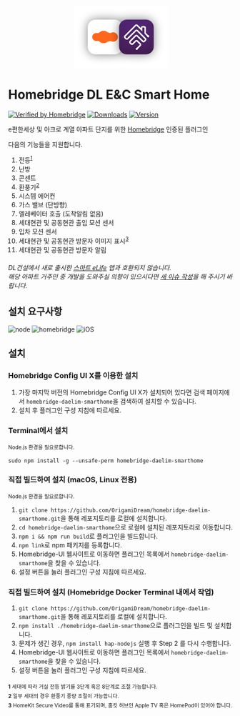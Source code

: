 <p align="center">
  <img alt="logo" src="https://github.com/OrigamiDream/homebridge-daelim-smarthome/blob/master/branding/smarthome+homebridge.png?raw=true" height="140px">
</p>

# Homebridge DL E&C Smart Home

[![Verified by Homebridge](https://badgen.net/badge/homebridge/verified/purple)](https://github.com/homebridge/homebridge/wiki/Verified-Plugins)
[![Downloads](https://img.shields.io/npm/dt/homebridge-daelim-smarthome.svg?color=critical)](https://www.npmjs.com/package/homebridge-daelim-smarthome)
[![Version](https://img.shields.io/npm/v/homebridge-daelim-smarthome)](https://www.npmjs.com/package/homebridge-daelim-smarthome)

e편한세상 및 아크로 계열 아파트 단지를 위한 [Homebridge](https://github.com/homebridge/homebridge) 인증된 플러그인

다음의 기능들을 지원합니다.
1. 전등<sup>[1](#lightbulb)</sup>
2. 난방
3. 콘센트
4. 환풍기<sup>[2](#fans)</sup>
5. 시스템 에어컨
6. 가스 밸브 (단방향)
7. 엘레베이터 호출 (도착알림 없음)
8. 세대현관 및 공동현관 출입 모션 센서
9. 입차 모션 센서
10. 세대현관 및 공동현관 방문자 이미지 표시<sup>[3](#hksv)</sup>
11. 세대현관 및 공동현관 방문자 알림

###### DL건설에서 새로 출시한 [스마트 eLife](https://apps.apple.com/kr/app/%EC%8A%A4%EB%A7%88%ED%8A%B8-elife/id1551248421) 앱과 호환되지 않습니다.<br>해당 아파트 거주민 중 개발을 도와주실 의향이 있으시다면 [새 이슈 작성](https://github.com/OrigamiDream/homebridge-daelim-smarthome/issues/new)을 해 주시기 바랍니다.


## 설치 요구사항

<img alt="node" src="https://img.shields.io/badge/node-%3E%3D14.15-brightgreen"> <img alt="homebridge" src="https://img.shields.io/badge/homebridge-%3E%3D1.5.1-brightgreen"> <img alt="iOS" src="https://img.shields.io/badge/iOS-%3E%3D12.0.0-brightgreen">

## 설치

### Homebridge Config UI X를 이용한 설치

1. 가장 마지막 버전의 Homebridge Config UI X가 설치되어 있다면 검색 페이지에서 `homebridge-daelim-smarthome`을 검색하여 설치할 수 있습니다.
2. 설치 후 플러그인 구성 지침에 따르세요.

### Terminal에서 설치

<small>Node.js 환경을 필요로합니다.</small>

```
sudo npm install -g --unsafe-perm homebridge-daelim-smarthome
```

### 직접 빌드하여 설치 (macOS, Linux 전용)

<small>Node.js 환경을 필요로합니다.</small>

1. `git clone https://github.com/OrigamiDream/homebridge-daelim-smarthome.git`을 통해 레포지토리를 로컬에 설치합니다.
2. `cd homebridge-daelim-smarthome`으로 로컬에 설치된 레포지토리로 이동합니다.
3. `npm i && npm run build`로 플러그인을 빌드합니다.
4. `npm link`로 npm 패키지를 등록합니다.
5. Homebridge-UI 웹사이트로 이동하면 플러그인 목록에서 `homebridge-daelim-smarthome`을 찾을 수 있습니다.
6. 설정 버튼을 눌러 플러그인 구성 지침에 따르세요.

### 직접 빌드하여 설치 (Homebridge Docker Terminal 내에서 작업)

1. `git clone https://github.com/OrigamiDream/homebridge-daelim-smarthome.git`을 통해 레포지토리를 로컬에 설치합니다.
2. `npm install ./homebridge-daelim-smarthome`으로 플러그인을 빌드 및 설치합니다.
3. 문제가 생긴 경우, `npm install hap-nodejs` 실행 후 Step 2 를 다시 수행합니다.
4. Homebridge-UI 웹사이트로 이동하면 플러그인 목록에서 `homebridge-daelim-smarthome`을 찾을 수 있습니다.
5. 설정 버튼을 눌러 플러그인 구성 지침에 따르세요.

<sub><b id="lightbulb">1</b> 세대에 따라 거실 전등 밝기를 3단계 혹은 8단계로 조절 가능합니다.</sub><br>
<sub><b id="fans">2</b> 일부 세대의 경우 환풍기 풍량 조절이 가능합니다.</sub><br>
<sub><b id="hksv">3</b> HomeKit Secure Video를 통해 표기되며, 홈킷 허브인 Apple TV 혹은 HomePod이 있어야 합니다.</sub>